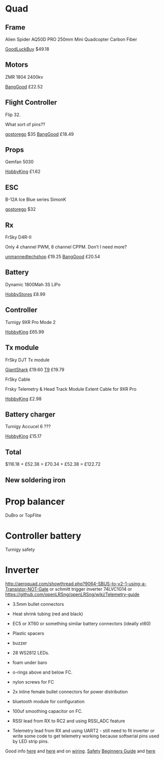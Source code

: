 # Quad

## Frame

Alien Spider AQ50D PRO 250mm Mini Quadcopter Carbon Fiber

[GoodLuckBuy](http://www.goodluckbuy.com/alien-spider-aq50d-pro-250mm-mini-quadcopter-carbon-fiber-micro-multicopter-frame.html) $49.18

## Motors

ZMR 1804 2400kv

[BangGood](http://www.banggood.com/-X-Power-1804-2400KV-Micro-Integration-Outrunner-Brushless-Motor-p-923424.html) £22.52


## Flight Controller

Flip 32. 

What sort of pins??

[gostorego](http://witespyquad.gostorego.com/flight-controllers/the-flip32-249.html) $35
[BangGood](http://www.banggood.com/Naze32-Flight-Controller-With-32-bit-STM32-for-Multicopter-10Dof-p-953849.html) £18.49

## Props

Gemfan 5030

[HobbyKing](http://www.hobbyking.co.uk/hobbyking/store/__58254__Gemfan_5030_Multirotor_Propellers_One_Pair_CW_CCW_White_.html) £1.62

## ESC

B-12A Ice Blue series SimonK

[gostorego](http://witespyquad.gostorego.com/speed-controllers/readytofly-12-amp-rapidesc-simonk.html) $32

## Rx

FrSky D4R-II

Only 4 channel PWM, 8 channel CPPM. Don’t I need more?

[unmannedtechshop](http://www.unmannedtechshop.co.uk/frsky-d4r-ii-4-8ch-accst-receiver.html) £19.25
[BangGood](http://www.banggood.com/FrSky-D4RII-24G-4CH-ACCST-Telemetry-Receiver-p-929069.html) £20.54

## Battery

Dynamic 1800Mah 3S LiPo

[HobbyStores](http://www.hobbystores.co.uk/default.asp?WPG=HOB_HomePage1&itemid=DYN3S1800) £8.99

## Controller

Turnigy 9XR Pro Mode 2

[HobbyKing](http://www.hobbyking.com/hobbyking/store/__51442__Turnigy_9XR_PRO_Radio_Transmitter_Mode_2_without_module_.html) £65.99

## Tx module

FrSky DJT Tx module

[GiantShark](http://www.giantshark.co.uk/product/170559/frsky-24ghz-djt-two-way-communication-system-module-only) £19.60
[T9](http://www.t9hobbysport.com/frsky-djt-2.4ghz-jr-telemetry-transmitter-module) £19.79

FrSky Cable

Frsky Telemetry & Head Track Module Extent Cable for 9XR Pro

[HobbyKing](http://www.hobbyking.com/hobbyking/store/__58503__Frsky_Telemetry_Head_Track_Module_Extent_Cable_for_9XR_Pro.html) £2.98

## Battery charger

Turnigy Accucel 6 ???

[HobbyKing](http://www.hobbyking.com/hobbyking/store/uh_viewItem.asp?idProduct=7028) £15.17

## Total

$116.18 + £52.38 = £70.34 + £52.38 = £122.72

## New soldering iron

# Prop balancer

DuBro or TopFlite

# Controller battery

Turnigy safety

# Inverter

http://aeroquad.com/showthread.php?9064-SBUS-to-v2-1-using-a-Transistor-NOT-Gate
or schmitt trigger inverter 74LVC1G14 or 
https://github.com/openLRSng/openLRSng/wiki/Telemetry-guide

* 3.5mm bullet connectors
* Heat shrink tubing (red and black)
* EC5 or XT60 or something similar battery connectors (ideally xt60)
* Plastic spacers

* buzzer
* 28 WS2812 LEDs.
* foam under baro
* o-rings above and below FC.
* nylon screws for FC
* 2x inline female bullet connectors for power distribution
* bluetooth module for configuration
* 100uf smoothing capacitor on FC.
* RSSI lead from RX to RC2 and using RSSI_ADC feature
* Telemetry lead from RX and using UART2 - still need to fit inverter or write some code to get telemetry working because softserial pins used by LED strip pins.

Good info [here](http://diydrones.com/profiles/blogs/330-gram-mini-quad-upgrades) and [here](http://www.tomshardware.com/reviews/multi-rotor-quadcopter-fpv,3828.html) and on [wiring](http://oddcopter.com/2012/04/13/quadcopter-wiring/). [Safety](http://imgur.com/a/kPQ5o)
[Beginners Guide](http://polakiumengineering.org/downloads/The_Beginner's_Guide_to_Multicopters_06292012.pdf)
and [here](http://www.hobbyking.com/hobbyking/forum/forum_posts.asp?TID=38561)
